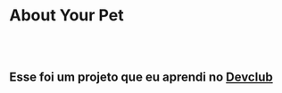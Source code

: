 <h1> About Your Pet</h1>
<br>
<br>
<h2>Esse foi um projeto que eu aprendi no <a href="https://rodolfomori.com.br/devclub">Devclub</a> </h2>
